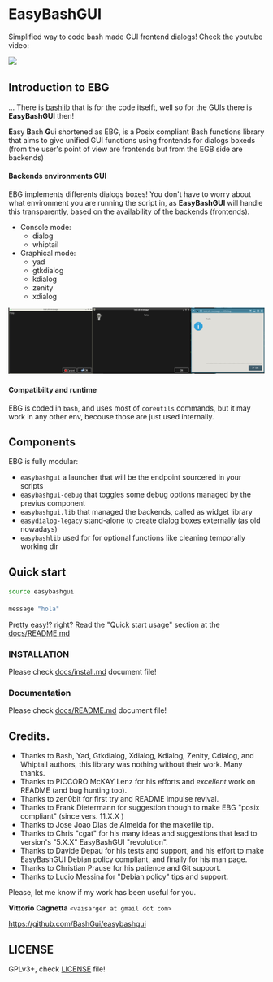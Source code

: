 EasyBashGUI
===========

Simplified way to code bash made GUI frontend dialogs! Check the youtube video:

[![](https://img.youtube.com/vi/FEn4doXmiX0/0.jpg)](https://www.youtube.com/watch?v=FEn4doXmiX0)

## Introduction to EBG

... There is [bashlib](https://github.com/cyberark/bash-lib) that is for the code 
itselft, well so for the GUIs there is **EasyBashGUI** then!

**E**asy **B**ash **G**ui shortened as EBG, is a Posix compliant Bash functions 
library that aims to give unified GUI functions using frontends for dialogs boxeds 
(from the user's point of view are frontends but from the EGB side are backends)

#### Backends environments GUI

EBG implements differents dialogs boxes! You don't have to worry about what 
environment you are running the script in, as **EasyBashGUI** will handle this 
transparently, based on the availability of the backends (frontends).

* Console mode:
  * dialog
  * whiptail
* Graphical mode:
  * yad
  * gtkdialog
  * kdialog
  * zenity
  * xdialog

![](docs/easybasguidialogs.jpeg)

#### Compatibilty and runtime

EBG is coded in `bash`, and uses most of `coreutils` commands, but it may work in
any other env, becouse those are just used internally.

## Components

EBG is fully modular:

* `easybashgui` a launcher that will be the endpoint sourcered in your scripts
* `easybashgui-debug` that toggles some debug options managed by the previus component
* `easybashgui.lib` that managed the backends, called as widget library
* `easydialog-legacy` stand-alone to create dialog boxes externally (as old nowadays)
* `easybashlib` used for for optional functions like cleaning temporally working dir

## Quick start

``` bash
source easybashgui

message "hola"
```

Pretty easy!? right? Read the "Quick start usage" section at the [docs/README.md](docs/README.md#quick-start-usage)

### INSTALLATION

Please check [docs/install.md](docs/install.md) document file!

### Documentation

Please check [docs/README.md](docs/README.md) document file!

## Credits.

* Thanks to Bash, Yad, Gtkdialog, Xdialog, Kdialog, Zenity, Cdialog, and Whiptail authors, this library was nothing without their work. Many thanks.
* Thanks to PICCORO McKAY Lenz for his efforts and *excellent* work on README (and bug hunting too).
* Thanks to zen0bit for first try and README impulse revival.
* Thanks to Frank Dietermann for suggestion though to make EBG "posix compliant" (since vers. 11.X.X )
* Thanks to Jose Joao Dias de Almeida for the makefile tip.
* Thanks to Chris "cgat" for his many ideas and suggestions that lead to version's "5.X.X" EasyBashGUI "revolution".
* Thanks to Davide Depau for his tests and support, and his effort to make EasyBashGUI Debian policy compliant, and finally for his man page.
* Thanks to Christian Prause for his patience and Git support.
* Thanks to Lucio Messina for "Debian policy" tips and support.

Please, let me know if my work has been useful for you.

**Vittorio Cagnetta** `<vaisarger at gmail dot com>`

https://github.com/BashGui/easybashgui

## LICENSE

GPLv3+, check [LICENSE](LICENSE) file!

